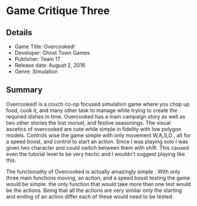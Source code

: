 # Game Critique Three

## Details
* Game Title: Overcooked! 
* Developer: Ghost Town Games
* Publisher: Team 17 
* Release date: August 2, 2016
* Genre: Simulation
## Summary
Overcooked! is a couch co-op focused simulation game where you chop up food, cook it, and many other task to manage while trying to create the required dishes in time. Overcooked has a main campaign story as well as two other stories the lost morsel, and festive seasonings. The visual ascetics of overcooked are cute while simple in fidelity with low polygon models. Controls wise the game simple with only movement W,A,S,D , alt for a speed boost, and control to start an action. Since I was playing solo I was given two character and could switch between them with shift. This caused even the tutorial level to be very hectic and I wouldn't suggest playing like this. 

The functionality of Overcooked is actually amazingly simple . With only three main functions moving, an action, and a speed boost testing the game would be simple. the only function that would take more than one test would be the actions. Being that all the actions are very similar only the starting and ending of an action differ each of these would need to be tested.  
